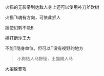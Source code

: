 火猫的无影拳到达敌人身上还可以使用补刀斧砍树

火猫飞魂有方向，可依此抓人

捆使幻刺不能B

捆打断沙王大

不能T隐身单位，但可以T没有视野的地方

> 小狗钻人马野怪，土猫踢人马

大招躲普攻

